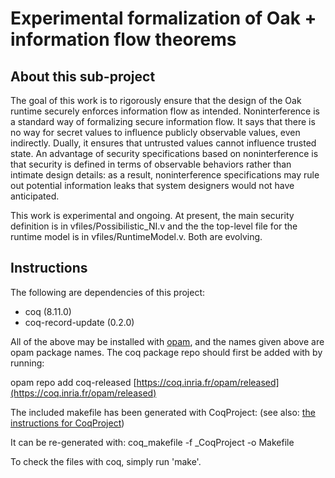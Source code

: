 # Experimental formalization of Oak + information flow theorems

## About this sub-project

The goal of this work is to rigorously ensure that the design of the Oak runtime
securely enforces information flow as intended. Noninterference is a standard
way of formalizing secure information flow. It says that there is no way for
secret values to influence publicly observable values, even indirectly. Dually,
it ensures that untrusted values cannot influence trusted state. An advantage of
security specifications based on noninterference is that security is defined in
terms of observable behaviors rather than intimate design details: as a result,
noninterference specifications may rule out potential information leaks that
system designers would not have anticipated.

This work is experimental and ongoing. At present, the main security definition
is in vfiles/Possibilistic_NI.v and the the top-level file for the runtime model
is in vfiles/RuntimeModel.v. Both are evolving.

## Instructions

The following are dependencies of this project:

- coq (8.11.0)
- coq-record-update (0.2.0)

All of the above may be installed with [opam](https://opam.ocaml.org/), and the
names given above are opam package names. The coq package repo should first be
added with by running:

opam repo add coq-released
[https://coq.inria.fr/opam/released](https://coq.inria.fr/opam/released)

The included makefile has been generated with CoqProject: (see also:
[the instructions for CoqProject](https://coq.inria.fr/refman/practical-tools/utilities.html))

It can be re-generated with: coq_makefile -f \_CoqProject -o Makefile

To check the files with coq, simply run 'make'.
